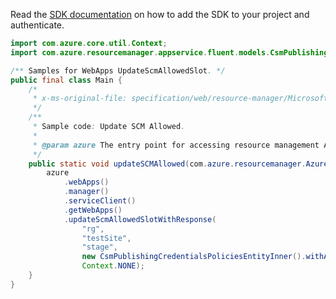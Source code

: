 Read the [SDK documentation](https://github.com/Azure/azure-sdk-for-java/blob/azure-resourcemanager_2.15.0/sdk/resourcemanager/azure-resourcemanager/README.md) on how to add the SDK to your project and authenticate.

```java
import com.azure.core.util.Context;
import com.azure.resourcemanager.appservice.fluent.models.CsmPublishingCredentialsPoliciesEntityInner;

/** Samples for WebApps UpdateScmAllowedSlot. */
public final class Main {
    /*
     * x-ms-original-file: specification/web/resource-manager/Microsoft.Web/stable/2021-03-01/examples/UpdatePublishingCredentialsPolicySlot.json
     */
    /**
     * Sample code: Update SCM Allowed.
     *
     * @param azure The entry point for accessing resource management APIs in Azure.
     */
    public static void updateSCMAllowed(com.azure.resourcemanager.AzureResourceManager azure) {
        azure
            .webApps()
            .manager()
            .serviceClient()
            .getWebApps()
            .updateScmAllowedSlotWithResponse(
                "rg",
                "testSite",
                "stage",
                new CsmPublishingCredentialsPoliciesEntityInner().withAllow(true),
                Context.NONE);
    }
}
```

